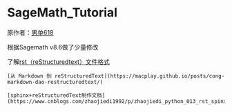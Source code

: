 # SageMath_Tutorial

原作者：[男单618](http://ai7.org/wp/html/682.html)

根据Sagemath v8.6做了少量修改

了解[rst（reStructuredtext）文件格式](http://rtfd.zoomquiet.top/docs-py3_zh/build/html/documenting/index.html)

    [从 Markdown 到 reStructuredText](https://macplay.github.io/posts/cong-markdown-dao-restructuredtext/)
    
    [sphinx+reStructuredText制作文档](https://www.cnblogs.com/zhaojiedi1992/p/zhaojiedi_python_013_rst_spinx.html)
